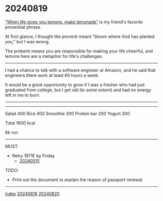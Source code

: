 <head><meta name="viewport" content="width=device-width, initial-scale=1.0, user-scalable=yes" /><meta charset="UTF-8"></head>

# 20240819

["When life gives you lemons, make lemonade"](https://en.wikipedia.org/wiki/When_life_gives_you_lemons,_make_lemonade) is my friend\'s favorite proverbial phrase.

At first glance, I thought the proverb meant "bloom where God has planted you," but I was wrong.

The proberb means you are responsible for making your life cheerful, and lemons here are a metaphor for life's challenges.

---

I had a chance to talk with a software engineer at Amazon, and he said that engineers there work at least 60 hours a week.

It would be a great opportunity to grow if I was a fresher who had just graduated from college, but I got old (to some extent) and had no energy left in me to burn.

---

---

Salad 400
Rice 400
Smoothie 300
Protein bar 200
Yogurt 300

Total 1600 kcal

6k run

---

MUST:

- Retry 1971E by Friday
	- [20240515](../05/20240515.html)

TODO:

- Print out the document to explain the reason of passport renewal

---

[index](../../index.html)
[20240818](20240818.html)
[20240820](20240820.html)
